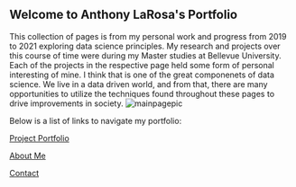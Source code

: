 ## Welcome to Anthony LaRosa's Portfolio 

This collection of pages is from my personal work and progress from 2019 to 2021 exploring data science principles. My research and projects over this course of time were during my Master studies at Bellevue University. Each of the projects in the respective page held some form of personal interesting of mine. I think that is one of the great componenets of data science. We live in a data driven world, and from that, there are many opportunities to utilize the techniques found throughout these pages to drive improvements in society. 
![mainpagepic](https://user-images.githubusercontent.com/62073935/118414000-28adc000-b670-11eb-92b1-8204824d6295.jpg)

Below is a list of links to navigate my portfolio:

[Project Portfolio](https://alarosa569.github.io/anthony-larosa.github.io/work)

[About Me](https://alarosa569.github.io/anthony-larosa.github.io/about)

[Contact](https://alarosa569.github.io/anthony-larosa.github.io/contact)
